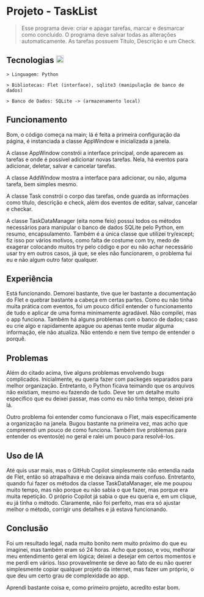 # Projeto - TaskList
> Esse programa deve: criar e apagar tarefas, marcar e desmarcar como concluido. O programa deve salvar todas as alterações automaticamente.
> As tarefas possuem Título, Descrição e um Check.

## Tecnologias <img width="20" src="https://cdn.jsdelivr.net/gh/devicons/devicon@latest/icons/python/python-original.svg" />
<div>  
  
    > Linguagem: Python

    > Bibliotecas: Flet (interface), sqlite3 (manipulação de banco de dados)

    > Banco de Dados: SQLite -> (armazenamento local)
</div>



## Funcionamento
Bom, o código começa na main; lá é feita a primeira configuração da página, é instanciada a classe AppWindow e inicializada a janela. 

A classe AppWindow constrói a interface principal, onde aparecem as tarefas e onde é possível adicionar novas tarefas. Nela, há eventos para adicionar, deletar, salvar e cancelar tarefas. 

A classe AddWindow mostra a interface para adicionar, ou não, alguma tarefa, bem simples mesmo.

A classe Task constrói o corpo das tarefas, onde guarda as informações como título, descrição e check, além dos eventos de editar, salvar, cancelar e checkar. 

A classe TaskDataManager (eita nome feio) possui todos os métodos necessários para manipular o banco de dados SQLite pelo Python, em resumo, encapsulamento. Também é a única classe que utilizei try/except; fiz isso por vários motivos, como falta de costume com try, medo de exagerar colocando muitos try pelo código e por eu não achar necessário usar try em outros casos, já que, se eles não funcionarem, o problema fui eu e não algum outro fator qualquer.


## Experiência
  Está funcionando. Demorei bastante, tive que ler bastante a documentação do Flet e quebrar bastante a cabeça em certas partes. Como eu não tinha muita prática com eventos, foi um pouco difícil entender o funcionamento de tudo e aplicar de uma forma minimamente agradável. Não compilei, mas o app funciona. Também há alguns problemas com o banco de dados; caso eu crie algo e rapidamente apague ou apenas tente mudar alguma informação, ele não atualiza. Não entendo e nem tive tempo de entender o porquê.


## Problemas
  Além do citado acima, tive alguns problemas envolvendo bugs complicados. Inicialmente, eu queria fazer com packeges separados para melhor organização. Entretanto, o Python ficava teimando que os arquivos não existiam, mesmo eu fazendo de tudo. Deve ter um detalhe muito específico que eu deixei passar, mas como eu não tinha tempo, deixei pra lá. 
  
  Outro problema foi entender como funcionava o Flet, mais especificamente a organização na janela. Bugou bastante na primeira vez, mas acho que compreendi um pouco de como funciona. 
Também tive problemas para entender os eventos(e) no geral e ralei um pouco para resolvê-los.


## Uso de IA
  Até quis usar mais, mas o GitHub Copilot simplesmente não entendia nada de Flet, então só atrapalhava e me deixava ainda mais confuso. Entretanto, quando fui fazer os métodos da classe TaskDataManager, ele me poupou muito tempo, mas não porque eu não sabia o que fazer, mas porque era muita repetição. O próprio Copilot já sabia o que eu queria e, em um clique, eu já tinha o método. Claramente, não foi perfeito, mas era só ajustar melhor o método, corrigir uns detalhes e já estava funcionando.


## Conclusão
Foi um resultado legal, nada muito bonito nem muito próximo do que eu imaginei, mas também eram só 24 horas. Acho que posso, e vou, melhorar meu entendimento geral em lógica; deixei a desejar em certos momentos e me perdi em vários. Isso provavelmente se deve ao fato de eu não querer simplesmente copiar qualquer projeto da internet, mas fazer um próprio, o que deu um certo grau de complexidade ao app. 

Aprendi bastante coisa e, como primeiro projeto, acredito estar bom.
